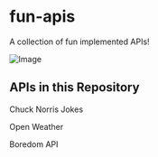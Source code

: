 # fun-apis
A collection of fun implemented APIs!

![Image](https://user-images.githubusercontent.com/83633399/162549856-1dbbea9e-e190-4734-b80f-626ef37ba656.png)

## APIs in this Repository

Chuck Norris Jokes

Open Weather

Boredom API
